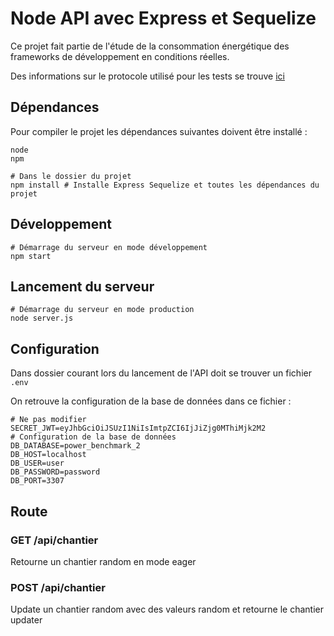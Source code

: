 # Node API avec Express et Sequelize

Ce projet fait partie de l'étude de la consommation énergétique des frameworks
de développement en conditions réelles.

Des informations sur le protocole utilisé pour les tests se trouve [ici](https://github.com/axopen-power-benchmark/setup-benchmark)

## Dépendances

Pour compiler le projet les dépendances suivantes doivent être installé :
```shell
node
npm

# Dans le dossier du projet
npm install # Installe Express Sequelize et toutes les dépendances du projet
```

## Développement

```shell
# Démarrage du serveur en mode développement
npm start
```

## Lancement du serveur

```shell
# Démarrage du serveur en mode production
node server.js
```

## Configuration

Dans dossier courant lors du lancement de l'API doit se trouver un fichier
```.env```

On retrouve la configuration de la base de données dans ce fichier :
```dotenv
# Ne pas modifier
SECRET_JWT=eyJhbGciOiJSUzI1NiIsImtpZCI6IjJiZjg0MThiMjk2M2
# Configuration de la base de données
DB_DATABASE=power_benchmark_2
DB_HOST=localhost
DB_USER=user
DB_PASSWORD=password
DB_PORT=3307
```

## Route

### GET /api/chantier

Retourne un chantier random en mode eager

### POST /api/chantier

Update un chantier random avec des valeurs random et retourne le chantier updater
